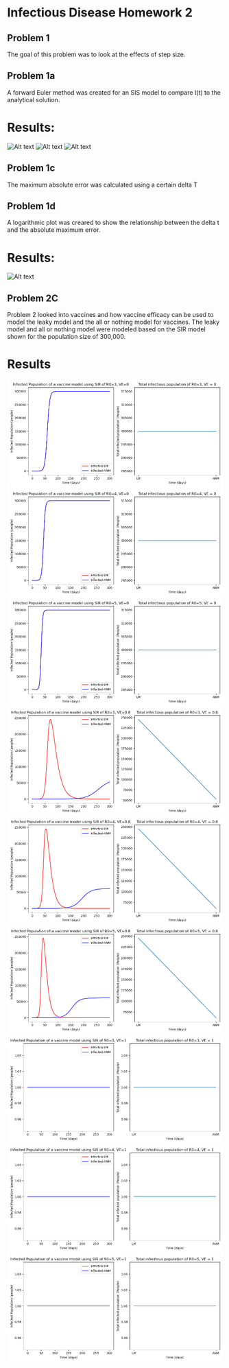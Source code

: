 # Infectious Disease Homework 2 
## Problem 1
The goal of this problem was to look at the effects of step size. 
## Problem 1a 
A forward Euler method was created for an SIS model to compare I(t) to the analytical solution. 

# Results:
 ![Alt text](image.png)
 ![Alt text](image-1.png)
 ![Alt text](image-2.png)

 ## Problem 1c 
 The maximum absolute error was calculated using a certain delta T

 ## Problem 1d
 A logarithmic plot was creared to show the relationship between the delta t and the absolute maximum error. 


# Results: 
![Alt text](image-4.png)

## Problem 2C 
Problem 2 looked into vaccines and how vaccine efficacy can be used to model the leaky model and the all or nothing model for vaccines. The leaky model and all or nothing model were modeled based on the SIR model shown for the population size of 300,000. 

# Results 
![Alt text](<Data/Problem_2/Leaky Model vs. All or Nothing model for VE_0_R0_3.png>)
![Alt text](<Data/Problem_2/Leaky Model vs. All or Nothing model for VE_0_R0_4.png>)
![Alt text](<Data/Problem_2/Leaky Model vs. All or Nothing model for VE_0_R0_5.png>)
![Alt text](<Data/Problem_2/Leaky Model vs. All or Nothing model for VE_0.8_R0_3.png>)
![Alt text](<Data/Problem_2/Leaky Model vs. All or Nothing model for VE_0.8_R0_4.png>)
![Alt text](<Data/Problem_2/Leaky Model vs. All or Nothing model for VE_0.8_R0_5.png>)
![Alt text](<Data/Problem_2/Leaky Model vs. All or Nothing model for VE_1_R0_3.png>)
![Alt text](<Data/Problem_2/Leaky Model vs. All or Nothing model for VE_1_R0_4.png>)
![Alt text](<Data/Problem_2/Leaky Model vs. All or Nothing model for VE_1_R0_5.png>)